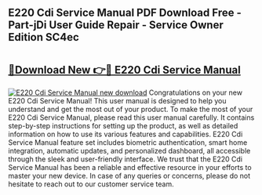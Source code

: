 ## E220 Cdi Service Manual PDF Download Free - Part-jDi User Guide Repair - Service Owner Edition SC4ec

# <h2><a href="http://bc46295.oget.top/?id=E220+Cdi+Service+Manual">🔗Download New 👉🔴 E220 Cdi Service Manual</a></h2>

[![E220 Cdi Service Manual new download](https://i.imgur.com/5g1atiW.png)](http://bc46295.oget.top/?id=E220+Cdi+Service+Manual)
Congratulations on your new E220 Cdi Service Manual! This user manual is designed to help you understand and get the most out of your product. To make the most of your E220 Cdi Service Manual, please read this user manual carefully. It contains step-by-step instructions for setting up the product, as well as detailed information on how to use its various features and capabilities. E220 Cdi Service Manual feature set includes biometric authentication, smart home integration, automatic updates, and personalized dashboard, all accessible through the sleek and user-friendly interface. We trust that the E220 Cdi Service Manual has been a reliable and effective resource in your efforts to master your new device. In case of any queries or concerns, please do not hesitate to reach out to our customer service team.
